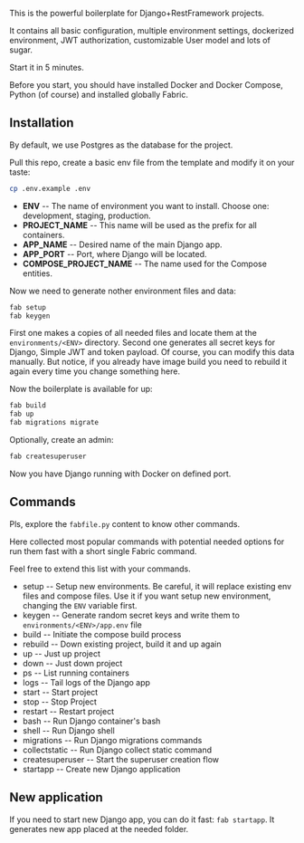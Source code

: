 This is the powerful boilerplate for Django+RestFramework projects.

It contains all basic configuration, multiple environment settings, dockerized environment, JWT authorization, customizable User model and lots of sugar.

Start it in 5 minutes.

Before you start, you should have installed Docker and Docker Compose, Python (of course) and installed globally Fabric.

## Installation

By default, we use Postgres as the database for the project. 

Pull this repo, create a basic env file from the template and modify it on your taste:

```bash
cp .env.example .env
```
- **ENV** -- The name of environment you want to install. Choose one: development, staging, production. 
- **PROJECT_NAME** -- This name will be used as the prefix for all containers.
- **APP_NAME** -- Desired name of the main Django app.
- **APP_PORT** -- Port, where Django will be located.
- **COMPOSE_PROJECT_NAME** -- The name used for the Compose entities.

Now we need to generate nother environment files and data: 
```bash
fab setup
fab keygen
```
First one makes a copies of all needed files and locate them at the `environments/<ENV>` directory.
Second one generates all secret keys for Django, Simple JWT and token payload.
Of course, you can modify this data manually. But notice, if you already have image build you need to rebuild it again every time you change something here.

Now the boilerplate is available for up:
```bash
fab build
fab up
fab migrations migrate
```

Optionally, create an admin:
```bash
fab createsuperuser
```

Now you have Django running with Docker on defined port.

## Commands

Pls, explore the `fabfile.py` content to know other commands.

Here collected most popular commands with potential needed options for run them fast with a short single Fabric command.

Feel free to extend this list with your commands.

- setup -- Setup new environments. Be careful, it will replace existing env files and compose files. Use it if you want setup new environment, changing the `ENV` variable first.
- keygen -- Generate random secret keys and write them to `environments/<ENV>/app.env` file
- build -- Initiate the compose build process
- rebuild -- Down existing project, build it and up again
- up -- Just up project
- down -- Just down project
- ps -- List running containers
- logs -- Tail logs of the Django app
- start -- Start project
- stop -- Stop Project
- restart -- Restart project
- bash -- Run Django container's bash
- shell -- Run Django shell
- migrations -- Run Django migrations commands
- collectstatic -- Run Django collect static command
- createsuperuser -- Start the superuser creation flow
- startapp -- Create new Django application

## New application

If you need to start new Django app, you can do it fast: `fab startapp`. It generates new app placed at the needed folder.
